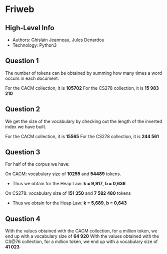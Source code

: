 # Friweb

## High-Level Info
* Authors: Ghislain Jeanneau, Jules Denardou
* Technology: Python3

## Question 1

The number of tokens can be obtained by summing how many times a word occurs in each document.

For the CACM collection, it is **105702**
For the CS278 collection, it is **15 983 210**

## Question 2

We get the size of the vocabulary by checking out the length of the inverted index we have built.

For the CACM collection, it is **15565**
For the CS278 collection, it is **244 561**

## Question 3

For half of the corpus we have:

On CACM: vocabulary size of **10255** and **54489** tokens.

 - Thus we obtain for the Heap Law: **k = 9,917**, **b = 0,636**
    
On CS278: vocabulary size of **151 350** and **7 582 480** tokens

 - Thus we obtain for the Heap Law: **k = 5,689**, **b = 0,643**

## Question 4

With the values obtained with the CACM collection, for a million token, we end up with a vocabulary size of **64 920**
With the values obtained with the CS@76 collection, for a million token, we end up with a vocabulary size of **41 023**
